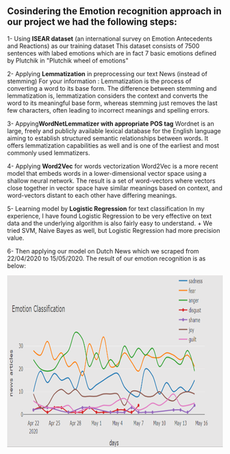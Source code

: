 ## Cosindering the Emotion recognition approach in our project we had the following steps:

1- Using **ISEAR dataset** (an international survey on Emotion Antecedents and Reactions) as our training dataset
    This dataset consists of 7500 sentences with labed emotions which are in fact 7 basic emotions defined by Plutchik  in "Plutchik wheel of emotions"
    
2- Applying **Lemmatization** in preprocessing our text News (instead of stemming)
    For your information : Lemmatization is the process of converting a word to its base form. The difference between stemming and lemmatization is, 
    lemmatization considers the context and converts the word to its meaningful base form, whereas stemming just removes the last few characters, often
    leading to incorrect meanings and spelling errors.
    
3- Appying**WordNetLemmatizer with appropriate POS tag**
    Wordnet is an large, freely and publicly available lexical database for the English language aiming to establish structured semantic relationships between words. 
    It offers lemmatization capabilities as well and is one of the earliest and most commonly used lemmatizers.
    
4- Applying **Word2Vec** for words vectorization
    Word2Vec is a more recent model that embeds words in a lower-dimensional vector space using a shallow neural network. The result is a set of word-vectors 
    where vectors close together in vector space have similar meanings based on context, and word-vectors distant to each other have differing meanings. 

5- Learning model by **Logistic Regression** for text classification
    In my experience, I have found Logistic Regression to be very effective on text data and the underlying algorithm is also fairly easy to understand.
    + We tried SVM, Naive Bayes as well, but Logistic Regression had more precision value.

6- Then applying our model on Dutch News which we scraped from 22/04/2020 to 15/05/2020. 
   The result of our emotion recognition is as below:  
     
   <img src="EmotionRecognitionResult.png" width=900 height=400>
